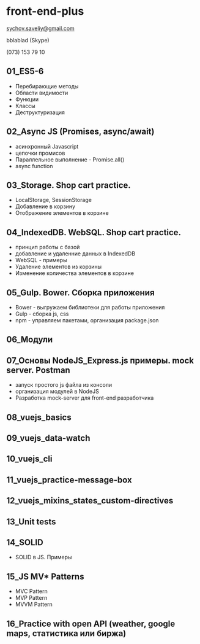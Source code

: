 # front-end-plus

sychov.saveliy@gmail.com

bblablad (Skype)

(073) 153 79 10

## 01_ES5-6
+ Перебирающие методы
+ Области видимости
+ Функции
+ Классы
+ Деструктуризация
## 02_Async JS (Promises, async/await)
+ асинхронный Javascript
+ цепочки промисов
+ Параллельное выполнение - Promise.all()
+ async function
## 03_Storage. Shop cart practice.
+ LocalStorage, SessionStorage
+ Добавление в корзину
+ Отображение элементов в корзине
## 04_IndexedDB. WebSQL. Shop cart practice.
+ принцип работы с базой
+ добавление и удаленние данных в IndexedDB  
+ WebSQL - примеры
+ Удаление элементов из корзины
+ Изменение количества элементов в корзине
## 05_Gulp. Bower. Сборка приложения
+ Bower - выгружаем библиотеки для работы приложения
+ Gulp - сборка js, css
+ npm - управляем пакетами, организация package.json
## 06_Модули
## 07_Основы NodeJS_Express.js примеры. mock server. Postman
+ запуск простого js файла из консоли
+ организация модулей в NodeJS
+ Разработка mock-server для front-end разработчика
## 08_vuejs_basics
## 09_vuejs_data-watch
## 10_vuejs_cli
## 11_vuejs_practice-message-box
## 12_vuejs_mixins_states_custom-directives
## 13_Unit tests
## 14_SOLID
+ SOLID в JS. Примеры
## 15_JS MV* Patterns
+ MVC Pattern
+ MVP Pattern
+ MVVM Pattern
## 16_Practice with open API (weather, google maps, статистика или биржа)

